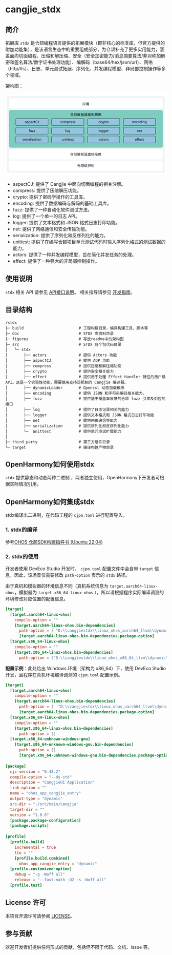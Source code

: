# cangjie_stdx

## 简介

拓展库 `stdx` 是仓颉编程语言提供的拓展模块（即非核心的标准库，但官方提供的附加功能集），是该语言生态中的重要组成部分，为仓颉补充了更多实用能力，涵盖面向切面编程、压缩和解压缩、安全（安全加密能力/消息摘要算法/非对称加解密和签名算法/数字证书处理功能）、编解码（base64/hex/json/url）、网络（http/tls）、日志、单元测试拓展、序列化、并发编程模型、非局部控制操作等多个领域。 

架构图：

![](figures/stdx_Architecture_Diagram_zh.png)

- aspectCJ: 提供了 Cangjie 中面向切面编程的相关注解。
- compress: 提供了压缩解压功能。
- crypto: 提供了密码学操作的工具库。
- encoding: 提供了数据编码与解码的基础工具库。
- fuzz: 提供了一种自动化软件测试方法。
- log: 提供了一个单一的日志 API。
- logger: 提供了文本格式和 JSON 格式日志打印功能。
- net: 提供了网络通信和安全传输功能。
- serialization: 提供了序列化和反序列化的能力。
- unittest: 提供了在编写仓颉项目单元测试代码时输入序列化格式的测试数据的能力。
- actors: 提供了一种并发编程模型，旨在简化并发任务的处理。
- effect: 提供了一种强大的非局部控制操作。

## 使用说明

`stdx` 相关 API 请参见 [API接口说明](./doc/libs_stdx/summary_cjnative.md)。
相关指导请参见 [开发指南](https://gitcode.com/Cangjie/cangjie_docs/)。

## 目录结构

```text
/stdx
├─ build                        # 工程构建目录，编译构建工具、脚本等
├─ doc                          # STDX 库资料目录
├─ figures                      # 存放readme中的架构图
├─ src                          # STDX 各个包代码目录                        
│   └─ stdx
│       ├── actors              # 提供 Actors 功能                     
│       ├── aspectCJ            # 提供 AOP 功能
│       ├── compress            # 提供压缩和解压缩功能
│       ├── crypto              # 提供安全相关能力
|       ├── effect              # 提供用于处理 Effect Handler 特性的用户级 API。这是一个实验性功能，需要使用支持该机制的 Cangjie 编译器。
│       ├── dynamicLoader       # Openssl 动态加载模块
│       ├── encoding            # 提供 JSON 和字符串编码相关能力。
│       ├── fuzz                # 提供基于覆盖率反馈的仓颉 fuzz 引擎及对应的接口
│       ├── log                 # 提供了日志记录相关的能力
│       ├── logger              # 提供文本格式和 JSON 格式日志打印功能
│       ├── net                 # 提供网络通信等能力
│       ├── serialization       # 提供序列化和反序列化能力
│       └─  unittest            # 提供单元测试扩展能力
│
├─ third_party                  # 第三方组件目录
└─ target                       # 编译构建产物目录
```

## OpenHarmony如何使用stdx

`stdx` 提供静态和动态两种二进制 ，两者独立使用，OpenHarmony下开发者可根据实际情况引用。

## OpenHarmony如何集成stdx

stdx编译出二进制，在代码工程的 `cjpm.toml` 进行配置导入。

### 1. stdx的编译

参考[OHOS 仓颉SDK构建指导书 (Ubuntu 22.04)](https://gitcode.com/Cangjie/cangjie_build/blob/main/docs/linux_ohos_zh.md)

### 2. stdx的使用

开发者使用 DevEco Studio 开发时， `cjpm.toml` 配置文件中会自带 `target` 信息，因此，该场景仅需要修改 `path-option` 表示的 `stdx` 路径。

由于真机和模拟器的环境信息不同（真机系统信息为 `target.aarch64-linux-ohos`，模拟器为 `target.x86_64-linux-ohos` ），所以请根据程序实际编译调测的环境修改对应位置的配置信息。

```toml
[target]
  [target.aarch64-linux-ohos]
    compile-option = ""
    [target.aarch64-linux-ohos.bin-dependencies]
      path-option = [ "D:\\cangjiestdx\\linux_ohos_aarch64_llvm\\dynamic\\stdx" ]  # 手机调测在此处配置，stdx 路径根据实际情况配置
      [target.aarch64-linux-ohos.bin-dependencies.package-option]
  [target.x86_64-linux-ohos]
    compile-option = ""
    [target.x86_64-linux-ohos.bin-dependencies]
      path-option = ["D:\\cangjiestdx\\linux_ohos_x86_64_llvm\\dynamic\\stdx" ]    # 模拟器调测在此处配置，stdx 路径根据实际情况配置
```

**配置示例**：此处给出 Windows 环境（架构为 x86_64）下，使用 DevEco Studio 开发，且程序在真机环境编译调测的 `cjpm.toml` 配置示例。

```toml
[target]
  [target.aarch64-linux-ohos]
    compile-option = ""
    [target.aarch64-linux-ohos.bin-dependencies]
      path-option = [  "D:\\cangjiestdx\\linux_ohos_aarch64_llvm\\dynamic\\stdx" ] # stdx 路径根据实际情况配置
      [target.aarch64-linux-ohos.bin-dependencies.package-option]
  [target.x86_64-linux-ohos]
    compile-option = ""
    [target.x86_64-linux-ohos.bin-dependencies]
      path-option = []
  [target.x86_64-unknown-windows-gnu]
    [target.x86_64-unknown-windows-gnu.bin-dependencies]
      path-option = []
      [target.x86_64-unknown-windows-gnu.bin-dependencies.package-option]

[package]
  cjc-version = "0.48.2"
  compile-option = "--dy-std"
  description = "CangjieUI Application"
  link-option = ""
  name = "ohos_app_cangjie_entry"
  output-type = "dynamic"
  src-dir = "./src/main/cangjie"
  target-dir = ""
  version = "1.0.0"
  [package.package-configuration]
  [package.scripts]

[profile]
  [profile.build]
    incremental = true
    lto = ""
    [profile.build.combined]
      ohos_app_cangjie_entry = "dynamic"
  [profile.customized-option]
    debug = "-g -Woff all"
    release = "--fast-math -O2 -s -Woff all"
  [profile.test]
```

## License 许可

本项目开源许可请参阅 [LICENSE](LICENSE)。

## 参与贡献

欢迎开发者们提供任何形式的贡献，包括但不限于代码、文档、issue 等。